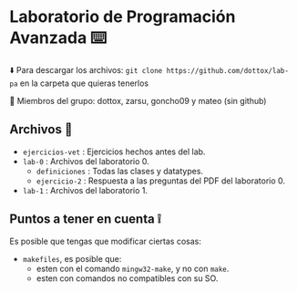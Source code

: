 #  Laboratorio de Programación Avanzada ⌨️

⬇️  Para descargar los archivos: `git clone https://github.com/dottox/lab-pa` en la carpeta que quieras tenerlos

👤 Miembros del grupo: dottox, zarsu, goncho09 y mateo (sin github)

Archivos 📁
--------------------------
- `ejercicios-vet` : Ejercicios hechos antes del lab.
- `lab-0` : Archivos del laboratorio 0.
  - `definiciones` : Todas las clases y datatypes.
  - `ejercicio-2` : Respuesta a las preguntas del PDF del laboratorio 0.
- `lab-1` : Archivos del laboratorio 1.

Puntos a tener en cuenta ❕
--------------------------
Es posible que tengas que modificar ciertas cosas:
  - `makefiles`, es posible que:
    - esten con el comando `mingw32-make`, y no con `make`.
    - esten con comandos no compatibles con su SO.
